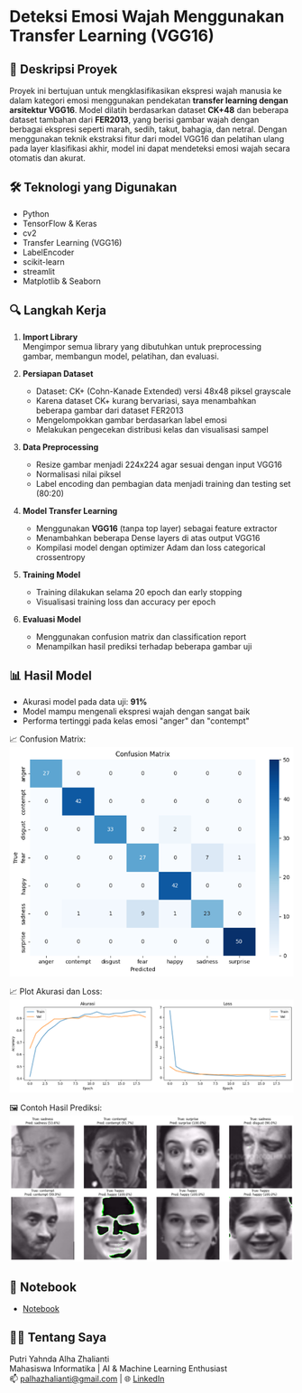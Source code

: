 # Deteksi Emosi Wajah Menggunakan Transfer Learning (VGG16)

## 📌 Deskripsi Proyek
Proyek ini bertujuan untuk mengklasifikasikan ekspresi wajah manusia ke dalam kategori emosi menggunakan pendekatan **transfer learning dengan arsitektur VGG16**. Model dilatih berdasarkan dataset **CK+48** dan beberapa dataset tambahan dari **FER2013**, yang berisi gambar wajah dengan berbagai ekspresi seperti marah, sedih, takut, bahagia, dan netral.
Dengan menggunakan teknik ekstraksi fitur dari model VGG16 dan pelatihan ulang pada layer klasifikasi akhir, model ini dapat mendeteksi emosi wajah secara otomatis dan akurat.


## 🛠️ Teknologi yang Digunakan
- Python
- TensorFlow & Keras
- cv2
- Transfer Learning (VGG16)
- LabelEncoder
- scikit-learn
- streamlit
- Matplotlib & Seaborn


## 🔍 Langkah Kerja

1. **Import Library**  
   Mengimpor semua library yang dibutuhkan untuk preprocessing gambar, membangun model, pelatihan, dan evaluasi.

2. **Persiapan Dataset**
   - Dataset: CK+ (Cohn-Kanade Extended) versi 48x48 piksel grayscale
   - Karena dataset CK+ kurang bervariasi, saya menambahkan beberapa gambar dari dataset FER2013
   - Mengelompokkan gambar berdasarkan label emosi
   - Melakukan pengecekan distribusi kelas dan visualisasi sampel

3. **Data Preprocessing**
   - Resize gambar menjadi 224x224 agar sesuai dengan input VGG16
   - Normalisasi nilai piksel
   - Label encoding dan pembagian data menjadi training dan testing set (80:20)

4. **Model Transfer Learning**
   - Menggunakan **VGG16** (tanpa top layer) sebagai feature extractor
   - Menambahkan beberapa Dense layers di atas output VGG16
   - Kompilasi model dengan optimizer Adam dan loss categorical crossentropy

5. **Training Model**
   - Training dilakukan selama 20 epoch dan early stopping
   - Visualisasi training loss dan accuracy per epoch

6. **Evaluasi Model**
   - Menggunakan confusion matrix dan classification report
   - Menampilkan hasil prediksi terhadap beberapa gambar uji


## 📊 Hasil Model
- Akurasi model pada data uji: **91%**
- Model mampu mengenali ekspresi wajah dengan sangat baik
- Performa tertinggi pada kelas emosi "anger" dan "contempt"

📈 Confusion Matrix:  
![Confusion Matrix](https://github.com/PutriZhalianti/Portfolio/blob/main/Gambar/Confusion-Matrix-Emosi.png)

📈 Plot Akurasi dan Loss:  
![Plot Akurasi dan Loss](https://github.com/PutriZhalianti/Portfolio/blob/main/Gambar/PlotAkurasidanLoss-Emosi.png)

🖼️ Contoh Hasil Prediksi:  
![Prediksi](https://github.com/PutriZhalianti/Portfolio/blob/main/Gambar/HasilPrediksiEmosi.png)


## 📂 Notebook
- [Notebook](./face_emotion_detection.ipynb)


## 👩‍💻 Tentang Saya
Putri Yahnda Alha Zhalianti  
Mahasiswa Informatika | AI & Machine Learning Enthusiast  
📫 palhazhalianti@gmail.com | 🌐 [LinkedIn](https://linkedin.com/in/putriyahnda)
